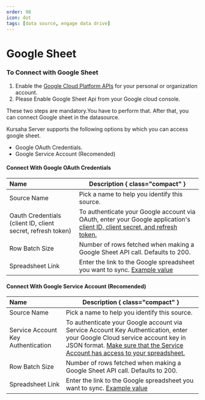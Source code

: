 ```yaml
---
order: 98
icon: dot
tags: [data source, engage data drive]
---
```


# Google Sheet

### To Connect with Google Sheet
1. Enable the [Google Cloud Platform APIs](https://support.google.com/googleapi/answer/6158841?hl=en) for your personal or organization account.
2. Please Enable Google Sheet Api from your Google cloud console.

These two steps are mandatory.You have to perform that. After that, you can connect Google sheet in the datasource.

Kursaha Server supports the following options by which you can access google sheet.
- Google OAuth Credentials.
- Google Service Account (Recomended)

#### Connect With Google OAuth Credentials
Name  | Description { class="compact" }
:---  | ---
Source Name  | Pick a name to help you identify this source.
Oauth Credentials (client ID, client secret, refresh token)  | To authenticate your Google account via OAuth, enter your Google application's [client ID, client secret, and refresh token.](https://developers.google.com/identity/protocols/oauth2)
Row Batch Size  | Number of rows fetched when making a Google Sheet API call. Defaults to 200.
Spreadsheet Link  | Enter the link to the Google spreadsheet you want to sync. [Example value](https://developers.google.com/sheets/api/guides/concepts)

#### Connect With Google Service Account (Recomended)
Name  | Description { class="compact" }
:---  | ---
Source Name  | Pick a name to help you identify this source.
Service Account Key Authentication  | To authenticate your Google account via Service Account Key Authentication, enter your Google Cloud service account key in JSON format. [Make sure that the Service Account has access to your spreadsheet.](https://www.youtube.com/watch?v=GyomEw5a2NQ)
Row Batch Size  | Number of rows fetched when making a Google Sheet API call. Defaults to 200.
Spreadsheet Link  | Enter the link to the Google spreadsheet you want to sync. [Example value](https://developers.google.com/sheets/api/guides/concepts)